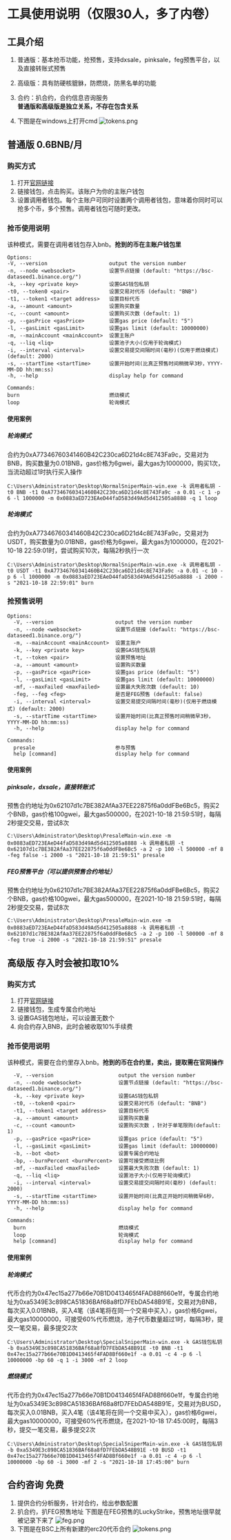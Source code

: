 # 工具使用说明（仅限30人，多了内卷）
## 工具介绍
  1. 普通版：基本抢币功能，抢预售，支持dxsale，pinksale，feg预售平台，以及直接转账式预售
  2. 高级版：具有防硬核貔貅，防燃烧，防黑名单的功能
  3. 合约：扒合约，合约信息咨询服务  
**普通版和高级版是独立关系，不存在包含关系**

4. 下图是在windows上打开cmd
![tokens.png](imgs/cmd.png)
## 普通版 0.6BNB/月
### 购买方式
1. 打开[官网链接](https://app.dreamdoge.finance/tools/presale)
1. 链接钱包，点击购买。该账户为你的主账户钱包
1. 设置调用者钱包。每个主账户可同时设置两个调用者钱包，意味着你同时可以抢多个币，多个预售。调用者钱包可随时更改。
### 抢币使用说明
该种模式，需要在调用者钱包存入bnb。**抢到的币在主账户钱包里**
  ```
Options:
  -V, --version                    output the version number
  -n, --node <websocket>           设置节点链接 (default: "https://bsc-dataseed1.binance.org/")
  -k, --key <private key>          设置GAS钱包私钥
  -t0, --token0 <pair>             设置交易对代币 (default: "BNB")
  -t1, --token1 <target address>   设置目标代币
  -a, --amount <amount>            设置购买数量
  -c, --count <amount>             设置购买次数 (default: 1)
  -p, --gasPrice <gasPrice>        设置gas price (default: "5")
  -l, --gasLimit <gasLimit>        设置gas limit (default: 10000000)
  -m, --mainAccount <mainAccount>  设置主账户
  -q, --liq <liq>                  设置池子大小(仅用于轮询模式)
  -i, --interval <interval>        设置交易提交间隔时间(毫秒)(仅用于燃烧模式) (default: 2000)
  -s, --startTime <startTime>      设置开始时间(比真正预售时间稍微早3秒，YYYY-MM-DD hh:mm:ss)
  -h, --help                       display help for command

Commands:
  burn                             燃烧模式
  loop                             轮询模式
  ```
#### 使用案例  
##### 轮询模式
合约为0xA77346760341460B42C230ca6D21d4c8E743Fa9c，交易对为BNB，购买数量为0.01BNB，gas价格为6gwei，最大gas为1000000，购买1次，当流动超过1时执行买入操作
```
C:\Users\Administrator\Desktop\NormalSniperMain-win.exe -k 调用者私钥 -t0 BNB -t1 0xA77346760341460B42C230ca6D21d4c8E743Fa9c -a 0.01 -c 1 -p 6 -l 1000000 -m 0x0883aED723EAeD44faD583d49Ad5d412505a8888 -q 1 loop
```

##### 轮询模式
合约为0xA77346760341460B42C230ca6D21d4c8E743Fa9c，交易对为USDT，购买数量为0.01BNB，gas价格为6gwei，最大gas为1000000，在2021-10-18 22:59:01时，尝试购买10次，每隔2秒执行一次
```
C:\Users\Administrator\Desktop\NormalSniperMain-win.exe -k 调用者私钥 -t0 USDT -t1 0xA77346760341460B42C230ca6D21d4c8E743Fa9c -a 0.01 -c 10 -p 6 -l 1000000 -m 0x0883aED723EAeD44faD583d49Ad5d412505a8888 -i 2000 -s "2021-10-18 22:59:01" burn
```

### 抢预售说明
```
Options:
  -V, --version                    output the version number
  -n, --node <websocket>           设置节点链接 (default: "https://bsc-dataseed1.binance.org/")
  -m, --mainAccount <mainAccount>  设置主账户
  -k, --key <private key>          设置GAS钱包私钥
  -t, --token <pair>               设置预售地址
  -a, --amount <amount>            设置购买数量
  -p, --gasPrice <gasPrice>        设置gas price (default: "5")
  -l, --gasLimit <gasLimit>        设置gas limit (default: 10000000)
  -mf, --maxFailed <maxFailed>     设置最大失败次数 (default: 10)
  -feg, --feg <feg>                是否是FEG预售 (default: false)
  -i, --interval <interval>        设置交易提交间隔时间(毫秒)(仅用于燃烧模式) (default: 2000)
  -s, --startTime <startTime>      设置开始时间(比真正预售时间稍微早3秒，YYYY-MM-DD hh:mm:ss)
  -h, --help                       display help for command

Commands:
  presale                          参与预售
  help [command]                   display help for command
```

#### 使用案例
##### pinksale，dxsale，直接转账式
预售合约地址为0x62107d1c7BE382AfAa37EE22875f6a0ddFBe6Bc5，购买2个BNB，gas价格100gwei，最大gas500000，在2021-10-18 21:59:51时，每隔2秒提交交易，尝试8次
```
C:\Users\Administrator\Desktop\PresaleMain-win.exe -m 0x0883aED723EAeD44faD583d49Ad5d412505a8888 -k 调用者私钥 -t 0x62107d1c7BE382AfAa37EE22875f6a0ddFBe6Bc5 -a 2 -p 100 -l 500000 -mf 8 -feg false -i 2000 -s "2021-10-18 21:59:51" presale
```

##### FEG预售平台（可以提供预售合约地址）
预售合约地址为0x62107d1c7BE382AfAa37EE22875f6a0ddFBe6Bc5，购买2个BNB，gas价格100gwei，最大gas500000，在2021-10-18 21:59:51时，每隔2秒提交交易，尝试8次
```
C:\Users\Administrator\Desktop\PresaleMain-win.exe -m 0x0883aED723EAeD44faD583d49Ad5d412505a8888 -k 调用者私钥 -t 0x62107d1c7BE382AfAa37EE22875f6a0ddFBe6Bc5 -a 2 -p 100 -l 500000 -mf 8 -feg true -i 2000 -s "2021-10-18 21:59:51" presale
```

## 高级版 存入时会被扣取10%
### 购买方式
1. 打开[官网链接](https://app.dreamdoge.finance/tools/sniper)
1. 链接钱包，生成专属合约地址
1. 设置GAS钱包地址，可以设置无数个
1. 向合约存入BNB，此时会被收取10%手续费
### 抢币使用说明
该种模式，需要在合约里存入bnb。**抢到的币在合约里，卖出，提取需在官网操作**
```
  -V, --version                     output the version number
  -n, --node <websocket>            设置节点链接 (default: "https://bsc-dataseed1.binance.org/")
  -k, --key <private key>           设置GAS钱包私钥
  -t0, --token0 <pair>              设置交易对代币 (default: "BNB")
  -t1, --token1 <target address>    设置目标代币
  -a, --amount <amount>             设置购买数量
  -c, --count <amount>              设置购买次数 ，针对于单笔限购(default: 1)
  -p, --gasPrice <gasPrice>         设置gas price (default: "5")
  -l, --gasLimit <gasLimit>         设置gas limit (default: 10000000)
  -b, --bot <bot>                   设置专属合约地址
  -bp, --burnPercent <burnPercent>  设置可接受燃烧比例
  -mf, --maxFailed <maxFailed>      设置最大失败次数 (default: 1)
  -q, --liq <liq>                   设置池子大小(仅用于轮询模式)
  -i, --interval <interval>         设置交易提交间隔时间(毫秒) (default: 2000)
  -s, --startTime <startTime>       设置开始时间(比真正开始时间稍微早6秒，YYYY-MM-DD hh:mm:ss)
  -h, --help                        display help for command

Commands:
  burn                              燃烧模式
  loop                              轮询模式
  help [command]                    display help for command
```
#### 使用案例
##### 轮询模式
代币合约为0x47ec15a277b66e70B1D0413465f4FAD8Bf660e1f，专属合约地址为0xa5349E3c898CA51836BAf68a8fD7FEbDA548B91E，交易对为BNB，每次买入0.01BNB，买入4笔（该4笔将在同一个交易中买入），gas价格6gwei，最大gas10000000，可接受60%代币燃烧，池子代币数量超过1时，每隔3秒，提交一笔交易，最多提交2次
```
C:\Users\Administrator\Desktop\SpecialSniperMain-win.exe -k GAS钱包私钥 -b 0xa5349E3c898CA51836BAf68a8fD7FEbDA548B91E -t0 BNB -t1 0x47ec15a277b66e70B1D0413465f4FAD8Bf660e1f -a 0.01 -c 4 -p 6 -l 10000000 -bp 60 -q 1 -i 3000 -mf 2 loop
```
##### 燃烧模式
代币合约为0x47ec15a277b66e70B1D0413465f4FAD8Bf660e1f，专属合约地址为0xa5349E3c898CA51836BAf68a8fD7FEbDA548B91E，交易对为BUSD，每次买入0.01BNB，买入4笔（该4笔将在同一个交易中买入），gas价格6gwei，最大gas10000000，可接受60%代币燃烧，在2021-10-18 17:45:00时，每隔3秒，提交一笔交易，最多提交2次
```
C:\Users\Administrator\Desktop\SpecialSniperMain-win.exe -k GAS钱包私钥 -b 0xa5349E3c898CA51836BAf68a8fD7FEbDA548B91E -t0 BUSD -t1 0x47ec15a277b66e70B1D0413465f4FAD8Bf660e1f -a 0.01 -c 4 -p 6 -l 10000000 -bp 60 -i 3000 -mf 2 -s "2021-10-18 17:45:00" burn
```

## 合约咨询 免费
1. 提供合约分析服务，针对合约，给出参数配置
2. 扒合约，扒FEG预售地址
下图是在FEG预售的LuckyStrike，预售地址很早就被记录下来了
![feg.png](imgs/feg.png)
3. 下图是在BSC上所有新建的erc20代币合约
![tokens.png](imgs/tokens.png)
